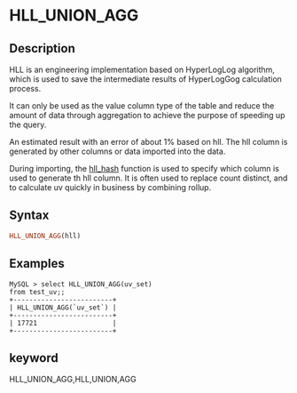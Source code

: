 # HLL_UNION_AGG

## Description

HLL is an engineering implementation based on HyperLogLog algorithm, which is used to save the intermediate results of HyperLogGog calculation process.

It can only be used as the value column type of the table and reduce the amount of data through aggregation to achieve the purpose of speeding up the query.

An estimated result with an error of about 1% based on hll. The hll column is generated by other columns or data imported into the data.

During importing, the [hll_hash](../aggregate-functions/hll_hash.md) function is used to specify which column is used to generate th hll column. It is often used to replace count distinct, and to calculate uv quickly in business by combining rollup.

## Syntax

```Haskell
HLL_UNION_AGG(hll)
```

## Examples

```plain text
MySQL > select HLL_UNION_AGG(uv_set)
from test_uv;;
+-------------------------+
| HLL_UNION_AGG(`uv_set`) |
+-------------------------+
| 17721                   |
+-------------------------+
```

## keyword

HLL_UNION_AGG,HLL,UNION,AGG
